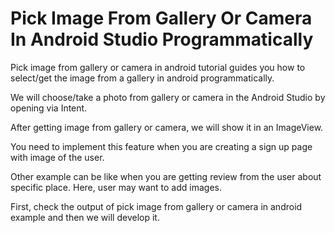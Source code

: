 # Pick Image From Gallery Or Camera In Android Studio Programmatically

Pick image from gallery or camera in android tutorial guides you how to select/get the image from a gallery in android programmatically.

We will choose/take a photo from gallery or camera in the Android Studio by opening via Intent.

After getting image from gallery or camera, we will show it in an ImageView.

You need to implement this feature when you are creating a sign up page with image of the user.

Other example can be like when you are getting review from the user about specific place. Here, user may want to add images.

First, check the output of pick image from gallery or camera in android example and then we will develop it.

